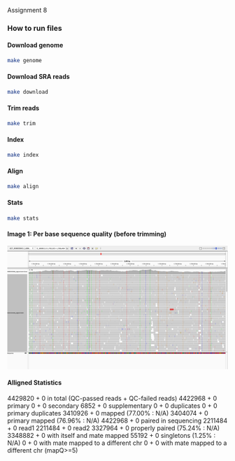 
Assignment 8

### How to run files 

#### Download genome

```bash
make genome 
```

#### Download SRA reads

```bash
make download
```

#### Trim reads

```bash
make trim
```

#### Index

```bash
make index
```

#### Align

```bash
make align
```

#### Stats

```bash
make stats
```

#### Image 1: Per base sequence quality (before trimming)
![IGV file](Image1.png)

####  Alligned Statistics 

4429820 + 0 in total (QC-passed reads + QC-failed reads)
4422968 + 0 primary
0 + 0 secondary
6852 + 0 supplementary
0 + 0 duplicates
0 + 0 primary duplicates
3410926 + 0 mapped (77.00% : N/A)
3404074 + 0 primary mapped (76.96% : N/A)
4422968 + 0 paired in sequencing
2211484 + 0 read1
2211484 + 0 read2
3327964 + 0 properly paired (75.24% : N/A)
3348882 + 0 with itself and mate mapped
55192 + 0 singletons (1.25% : N/A)
0 + 0 with mate mapped to a different chr
0 + 0 with mate mapped to a different chr (mapQ>=5)

